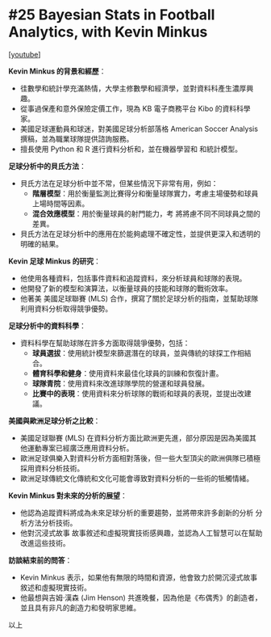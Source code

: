 # #25 Bayesian Stats in Football Analytics, with Kevin Minkus

\[[youtube](https://www.youtube.com/watch?v=DKtYwmiTUIE\&ab_channel=LearningBayesianStatistics)]

**Kevin Minkus 的背景和經歷**：

* 徍數學和統計學充滿熱情，大學主修數學和經濟學，並對資料科產生濃厚興趣。
* 從事過保產和意外保險定價工作，現為 KB 電子商務平台 Kibo 的資料科學家。
* 美國足球運動員和球迷，對美國足球分析部落格 American Soccer Analysis 撰稿，並為職業球隊提供諮詢服務。
* 擅長使用 Python 和 R 進行資料分析和，並在機器學習和 和統計模型。

**足球分析中的貝氏方法**：

* 貝氏方法在足球分析中並不常，但某些情況下非常有用，例如：
  * **階層模型**：用於衡量監測比賽得分和衡量球隊實力，考慮主場優勢和球員上場時間等因素。
  * **混合效應模型**：用於衡量球員的射門能力，考 將將慮不同不同球員之間的差異。
* 貝氏方法在足球分析中的應用在於能夠處理不確定性，並提供更深入和透明的明確的結果。

**Kevin 足球 Minkus 的研究**：

* 他使用各種資料，包括事件資料和追蹤資料，來分析球員和球隊的表現。
* 他開發了新的模型和演算法，以衡量球員的技能和球隊的戰術效率。
* 他著美 美國足球聯賽 (MLS) 合作，撰寫了關於足球分析的指南，並幫助球隊利用資料分析取得競爭優勢。

**足球分析中的資料科學**：

* 資料科學在幫助球隊在許多方面取得競爭優勢，包括：
  * **球員選拔**：使用統計模型來篩選潛在的球員，並與傳統的球探工作相結合。
  * **體育科學和健身**：使用資料來最佳化球員的訓練和恢復計畫。
  * **球隊青院**：使用資料來改進球隊學院的營運和球員發展。
  * **比賽中的表現**：使用資料來分析球隊的戰術和球員的表現，並提出改建議。

**美國與歐洲足球分析之比較**：

* 美國足球聯賽 (MLS) 在資料分析方面比歐洲更先進，部分原因是因為美國其他運動專案已經廣泛應用資料分析。
* 歐洲足球俱樂入對資料分析方面相對落後，但一些大型頂尖的歐洲俱隊已積極採用資料分析技術。
* 歐洲足球傳統文化傳統和文化可能會導致對資料分析的一些術的牴觸情緒。

**Kevin Minkus 對未來的分析的展望**：

* 他認為追蹤資料將成為未來足球分析的重要趨勢，並將帶來許多創新的分析 分析方法分析技術。
* 他對沉浸式故事 故事敘述和虛擬現實技術感興趣，並認為人工智慧可以在幫助改進這些技術。

**訪談結束前的問答**：

* Kevin Minkus 表示，如果他有無限的時間和資源，他會致力於開沉浸式故事敘述和虛擬現實技術。
* 他最想與吉姆·漢森 (Jim Henson) 共進晚餐，因為他是《布偶秀》的創造者，並且具有非凡的創造力和發明家思維。

以上
